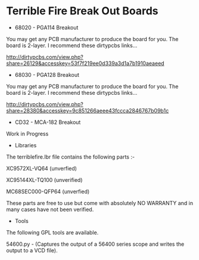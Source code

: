 Terrible Fire Break Out Boards
=================================

* 68020 - PGA114 Breakout

You may get any PCB manufacturer to produce the board for you. The board is 2-layer. I recommend these dirtypcbs links...

http://dirtypcbs.com/view.php?share=26129&accesskey=53f7f219ee0d339a3d1a7b1910aeaeed


* 68030 - PGA128 Breakout

You may get any PCB manufacturer to produce the board for you. The board is 2-layer. I recommend these dirtypcbs links...

http://dirtypcbs.com/view.php?share=28380&accesskey=9c851266aeee43fccca2846767b09b1c

* CD32 - MCA-182 Breakout

Work in Progress

* Libraries

The terriblefire.lbr file contains the following parts :-

XC9572XL-VQ64 (unverfied)

XC95144XL-TQ100 (unverified)

MC68SEC000-QFP64 (unverfied)

These parts are free to use but come with absolutely NO WARRANTY and in many cases have not been verified. 

* Tools

The following GPL tools are available.

54600.py - (Captures the output of a 56400 series scope and writes the output to a VCD file).
